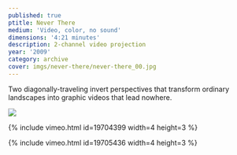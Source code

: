 ```yaml
---
published: true
ptitle: Never There
medium: 'Video, color, no sound'
dimensions: '4:21 minutes'
description: 2-channel video projection
year: '2009'
category: archive
cover: imgs/never-there/never-there_00.jpg
---
```

Two diagonally-traveling invert perspectives that transform ordinary landscapes into graphic videos that lead nowhere.

![]({{site.baseurl}}/imgs/never-there/never-there_01.jpg)

{% include vimeo.html id=19704399 width=4 height=3 %}

{% include vimeo.html id=19705436 width=4 height=3 %}
